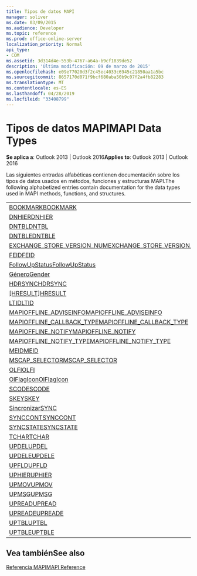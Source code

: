 ```yaml
---
title: Tipos de datos MAPI
manager: soliver
ms.date: 03/09/2015
ms.audience: Developer
ms.topic: reference
ms.prod: office-online-server
localization_priority: Normal
api_type:
- COM
ms.assetid: 3d314d4e-553b-4767-a64a-b9cf1839de52
description: 'Última modificación: 09 de marzo de 2015'
ms.openlocfilehash: e09e77020d3f2c45ec4033c6945c21850aa1a5bc
ms.sourcegitcommit: 8657170d071f9bcf680aba50b9c07f2a4fb82283
ms.translationtype: MT
ms.contentlocale: es-ES
ms.lasthandoff: 04/28/2019
ms.locfileid: "33408799"
---
```

# <a name="mapi-data-types"></a><span data-ttu-id="bfd9c-103">Tipos de datos MAPI</span><span class="sxs-lookup"><span data-stu-id="bfd9c-103">MAPI Data Types</span></span>

  
  
<span data-ttu-id="bfd9c-104">**Se aplica a**: Outlook 2013 | Outlook 2016</span><span class="sxs-lookup"><span data-stu-id="bfd9c-104">**Applies to**: Outlook 2013 | Outlook 2016</span></span> 
  
<span data-ttu-id="bfd9c-105">Las siguientes entradas alfabéticas contienen documentación sobre los tipos de datos usados en métodos, funciones y estructuras MAPI.</span><span class="sxs-lookup"><span data-stu-id="bfd9c-105">The following alphabetized entries contain documentation for the data types used in MAPI methods, functions, and structures.</span></span> 
  
||
|:-----|
|[<span data-ttu-id="bfd9c-106">BOOKMARK</span><span class="sxs-lookup"><span data-stu-id="bfd9c-106">BOOKMARK</span></span>](bookmark.md) <br/> |
|[<span data-ttu-id="bfd9c-107">DNHIER</span><span class="sxs-lookup"><span data-stu-id="bfd9c-107">DNHIER</span></span>](dnhier.md) <br/> |
|[<span data-ttu-id="bfd9c-108">DNTBL</span><span class="sxs-lookup"><span data-stu-id="bfd9c-108">DNTBL</span></span>](dntbl.md) <br/> |
|[<span data-ttu-id="bfd9c-109">DNTBLE</span><span class="sxs-lookup"><span data-stu-id="bfd9c-109">DNTBLE</span></span>](dntble.md) <br/> |
|[<span data-ttu-id="bfd9c-110">EXCHANGE_STORE_VERSION_NUM</span><span class="sxs-lookup"><span data-stu-id="bfd9c-110">EXCHANGE_STORE_VERSION_NUM</span></span>](exchange_store_version_num.md) <br/> |
|[<span data-ttu-id="bfd9c-111">FEID</span><span class="sxs-lookup"><span data-stu-id="bfd9c-111">FEID</span></span>](feid.md) <br/> |
|[<span data-ttu-id="bfd9c-112">FollowUpStatus</span><span class="sxs-lookup"><span data-stu-id="bfd9c-112">FollowUpStatus</span></span>](followupstatus.md) <br/> |
|[<span data-ttu-id="bfd9c-113">Género</span><span class="sxs-lookup"><span data-stu-id="bfd9c-113">Gender</span></span>](gender.md) <br/> |
|[<span data-ttu-id="bfd9c-114">HDRSYNC</span><span class="sxs-lookup"><span data-stu-id="bfd9c-114">HDRSYNC</span></span>](hdrsync.md) <br/> |
|<span data-ttu-id="bfd9c-115">[[HRESULT]](hresult.md)</span><span class="sxs-lookup"><span data-stu-id="bfd9c-115">[HRESULT](hresult.md)</span></span> <br/> |
|[<span data-ttu-id="bfd9c-116">LTID</span><span class="sxs-lookup"><span data-stu-id="bfd9c-116">LTID</span></span>](ltid.md) <br/> |
|[<span data-ttu-id="bfd9c-117">MAPIOFFLINE_ADVISEINFO</span><span class="sxs-lookup"><span data-stu-id="bfd9c-117">MAPIOFFLINE_ADVISEINFO</span></span>](mapioffline_adviseinfo.md) <br/> |
|[<span data-ttu-id="bfd9c-118">MAPIOFFLINE_CALLBACK_TYPE</span><span class="sxs-lookup"><span data-stu-id="bfd9c-118">MAPIOFFLINE_CALLBACK_TYPE</span></span>](mapioffline_callback_type.md) <br/> |
|[<span data-ttu-id="bfd9c-119">MAPIOFFLINE_NOTIFY</span><span class="sxs-lookup"><span data-stu-id="bfd9c-119">MAPIOFFLINE_NOTIFY</span></span>](mapioffline_notify.md) <br/> |
|[<span data-ttu-id="bfd9c-120">MAPIOFFLINE_NOTIFY_TYPE</span><span class="sxs-lookup"><span data-stu-id="bfd9c-120">MAPIOFFLINE_NOTIFY_TYPE</span></span>](mapioffline_notify_type.md) <br/> |
|[<span data-ttu-id="bfd9c-121">MEID</span><span class="sxs-lookup"><span data-stu-id="bfd9c-121">MEID</span></span>](meid.md) <br/> |
|[<span data-ttu-id="bfd9c-122">MSCAP_SELECTOR</span><span class="sxs-lookup"><span data-stu-id="bfd9c-122">MSCAP_SELECTOR</span></span>](mscap_selector.md) <br/> |
|[<span data-ttu-id="bfd9c-123">OLFI</span><span class="sxs-lookup"><span data-stu-id="bfd9c-123">OLFI</span></span>](olfi.md) <br/> |
|[<span data-ttu-id="bfd9c-124">OlFlagIcon</span><span class="sxs-lookup"><span data-stu-id="bfd9c-124">OlFlagIcon</span></span>](olflagicon.md) <br/> |
|[<span data-ttu-id="bfd9c-125">SCODE</span><span class="sxs-lookup"><span data-stu-id="bfd9c-125">SCODE</span></span>](scode.md) <br/> |
|[<span data-ttu-id="bfd9c-126">SKEY</span><span class="sxs-lookup"><span data-stu-id="bfd9c-126">SKEY</span></span>](skey.md) <br/> |
|[<span data-ttu-id="bfd9c-127">Sincronizar</span><span class="sxs-lookup"><span data-stu-id="bfd9c-127">SYNC</span></span>](sync.md) <br/> |
|[<span data-ttu-id="bfd9c-128">SYNCCONT</span><span class="sxs-lookup"><span data-stu-id="bfd9c-128">SYNCCONT</span></span>](synccont.md) <br/> |
|[<span data-ttu-id="bfd9c-129">SYNCSTATE</span><span class="sxs-lookup"><span data-stu-id="bfd9c-129">SYNCSTATE</span></span>](syncstate.md) <br/> |
|[<span data-ttu-id="bfd9c-130">TCHAR</span><span class="sxs-lookup"><span data-stu-id="bfd9c-130">TCHAR</span></span>](tchar.md) <br/> |
|[<span data-ttu-id="bfd9c-131">UPDEL</span><span class="sxs-lookup"><span data-stu-id="bfd9c-131">UPDEL</span></span>](updel.md) <br/> |
|[<span data-ttu-id="bfd9c-132">UPDELE</span><span class="sxs-lookup"><span data-stu-id="bfd9c-132">UPDELE</span></span>](updele.md) <br/> |
|[<span data-ttu-id="bfd9c-133">UPFLD</span><span class="sxs-lookup"><span data-stu-id="bfd9c-133">UPFLD</span></span>](upfld.md) <br/> |
|[<span data-ttu-id="bfd9c-134">UPHIER</span><span class="sxs-lookup"><span data-stu-id="bfd9c-134">UPHIER</span></span>](uphier.md) <br/> |
|[<span data-ttu-id="bfd9c-135">UPMOV</span><span class="sxs-lookup"><span data-stu-id="bfd9c-135">UPMOV</span></span>](upmov.md) <br/> |
|[<span data-ttu-id="bfd9c-136">UPMSG</span><span class="sxs-lookup"><span data-stu-id="bfd9c-136">UPMSG</span></span>](upmsg.md) <br/> |
|[<span data-ttu-id="bfd9c-137">UPREAD</span><span class="sxs-lookup"><span data-stu-id="bfd9c-137">UPREAD</span></span>](upread.md) <br/> |
|[<span data-ttu-id="bfd9c-138">UPREADE</span><span class="sxs-lookup"><span data-stu-id="bfd9c-138">UPREADE</span></span>](upreade.md) <br/> |
|[<span data-ttu-id="bfd9c-139">UPTBL</span><span class="sxs-lookup"><span data-stu-id="bfd9c-139">UPTBL</span></span>](uptbl.md) <br/> |
|[<span data-ttu-id="bfd9c-140">UPTBLE</span><span class="sxs-lookup"><span data-stu-id="bfd9c-140">UPTBLE</span></span>](uptble.md) <br/> |
   
## <a name="see-also"></a><span data-ttu-id="bfd9c-141">Vea también</span><span class="sxs-lookup"><span data-stu-id="bfd9c-141">See also</span></span>



[<span data-ttu-id="bfd9c-142">Referencia MAPI</span><span class="sxs-lookup"><span data-stu-id="bfd9c-142">MAPI Reference</span></span>](mapi-reference.md)

